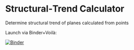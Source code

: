 # Structural‑Trend Calculator
Determine structural trend of planes calculated from points 

Launch via Binder+Voilà:

[![Binder](https://2i2c.mybinder.org/badge_logo.svg)](https://mybinder.org/v2/gh/Cameronnn3/structural_trend_app/main?urlpath=%2Fvoila%2Frender%2FStructural_trend_analysis_voila.ipynb)
